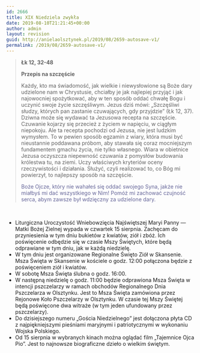 ```yaml
---
id: 2666
title: XIX Niedziela zwykła
date: 2019-08-10T21:21:45+00:00
author: admin
layout: revision
guid: http://anielaolsztynek.pl/2019/08/2659-autosave-v1/
permalink: /2019/08/2659-autosave-v1/
---
```

> **Łk 12, 32-48**
> 
> **Przepis na szczęście**
> 
> Każdy, kto ma świadomość, jak wielkie i niewysłowione są Boże dary udzielone nam w Chrystusie, chciałby je jak najlepiej przyjąć i jak najowocniej spożytkować, aby w ten sposób oddać chwałę Bogu i uczynić swoje życie szczęśliwym. Jezus dziś mówi: &#8222;Szczęśliwi słudzy, których pan zastanie czuwających, gdy przyjdzie&#8221; (Łk 12, 37). Dziwna może się wydawać ta Jezusowa recepta na szczęście. Czuwanie kojarzy się przecież z życiem w napięciu, w ciągłym niepokoju. Ale ta recepta pochodzi od Jezusa, nie jest ludzkim wymysłem. To w pewien sposób egzamin z wiary, która musi być nieustannie poddawana próbom, aby stawała się coraz mocniejszym fundamentem gmachu życia, nie tylko własnego. Wiara w obietnice Jezusa oczyszcza niepewność czuwania z pomysłów budowania królestwa tu, na ziemi. Uczy właściwych kryteriów oceny rzeczywistości i działania. Służyć, czyli realizować to, co Bóg mi powierzył, to najlepszy sposób na szczęście.
> 
> <span style="color: #666699;">Boże Ojcze, który nie wahałeś się oddać swojego Syna, jakże nie miałbyś mi dać wszystkiego w Nim! Pomóż mi zachować czujność serca, abym zawsze był wdzięczny za udzielone dary.</span>

&nbsp;

  * Liturgiczna Uroczystość Wniebowzięcia Najświętszej Maryi Panny — Matki Bożej Zielnej wypada w czwartek 15 sierpnia. Zachęcam do przyniesienia w tym dniu bukietów z kwiatów, ziół i zbóż. Ich poświęcenie odbędzie się w czasie Mszy Świętych, które będą odprawiane w tym dniu, jak w każdą niedzielę.
  * W tym dniu jest organizowane Regionalne Święto Ziół w Skansenie. Msza Święta w Skansenie w kościele o godz. 12:00 połączona będzie z poświęceniem ziół i kwiatów.
  * W sobotę Msza Święta ślubna o godz. 16:00.
  * W następną niedzielę o godz. 11:00 będzie odprawiona Msza Święta w intencji pszczelarzy w ramach obchodów Regionalnego Dnia Pszczelarza w Olsztynku. Jest to Msza Święta zamówiona przez Rejonowe Koło Pszczelarzy w Olsztynku. W czasie tej Mszy Świętej będą poświęcone dwa witraże (w tym jeden ufundowany przez pszczelarzy).
  * Do dzisiejszego numeru &#8222;Gościa Niedzielnego&#8221; jest dołączona płyta CD z najpiękniejszymi pieśniami maryjnymi i patriotycznymi w wykonaniu Wojska Polskiego.
  * Od 15 sierpnia w wybranych kinach można oglądać film &#8222;Tajemnice Ojca Pio&#8221;. Jest to najnowsze biograficzne dzieło o wielkim świętym.